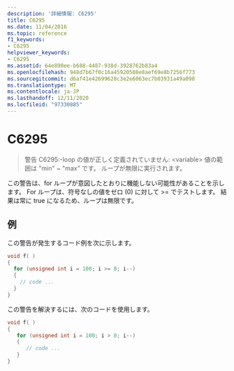 ```yaml
---
description: '詳細情報: C6295'
title: C6295
ms.date: 11/04/2016
ms.topic: reference
f1_keywords:
- C6295
helpviewer_keywords:
- C6295
ms.assetid: 64e890ee-b688-4487-938d-3928762b83a4
ms.openlocfilehash: 948d7b67f0c16a45920508e8aef69e8b7256f773
ms.sourcegitcommit: d6af41e42699628c3e2e6063ec7b03931a49a098
ms.translationtype: MT
ms.contentlocale: ja-JP
ms.lasthandoff: 12/11/2020
ms.locfileid: "97330885"
---
```

# <a name="c6295"></a>C6295

> 警告 C6295:-loop の値が正しく定義されていません: \<variable> 値の範囲は "min" ~ "max" です。 ループが無限に実行されます。

この警告は、for ループが意図したとおりに機能しない可能性があることを示します。 For ループは、符号なしの値をゼロ (0) に対して >= でテストします。 結果は常に true になるため、ループは無限です。

## <a name="example"></a>例

この警告が発生するコード例を次に示します。

```cpp
void f( )
{
  for (unsigned int i = 100; i >= 0; i--)
  {
    // code ...
  }
}
```

この警告を解決するには、次のコードを使用します。

```cpp
void f( )
{
   for (unsigned int i = 100; i > 0; i--)
   {
      // code ...
   }
}
```
